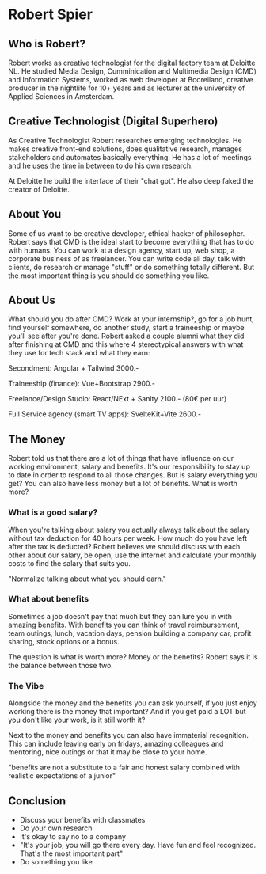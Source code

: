 # Robert Spier

## Who is Robert?

Robert works as creative technologist for the digital factory team at Deloitte NL. He studied Media Design, Cumminication and Multimedia Design (CMD) and Information Systems, worked as web developer at Booreiland, creative producer in the nightlife for 10+ years and as lecturer at the university of Applied Sciences in Amsterdam.

## Creative Technologist (Digital Superhero)

As Creative Technologist Robert researches emerging technologies. He makes creative front-end solutions, does qualitative research, manages stakeholders and automates basically everything. He has a lot of meetings and he uses the time in between to do his own research.

At Deloitte he build the interface of their "chat gpt". He also deep faked the creator of Deloitte.

## About You

Some of us want to be creative developer, ethical hacker of philosopher. Robert says that CMD is the ideal start to become everything that has to do with humans. You can work at a design agency, start up, web shop, a corporate business of as freelancer. You can write code all day, talk with clients, do research or manage "stuff" or do something totally different. But the most important thing is you should do something you like.

## About Us

What should you do after CMD? Work at your internship?, go for a job hunt, find yourself somewhere, do another study, start a traineeship or maybe you'll see after you're done. Robert asked a couple alumni what they did after finishing at CMD and this where 4 stereotypical answers with what they use for tech stack and what they earn:

 Secondment:
 Angular + Tailwind
 3000.-

 Traineeship (finance):
 Vue+Bootstrap
 2900.-

 Freelance/Design Studio:
 React/NExt + Sanity
 2100.- (80€ per uur)

 Full Service agency (smart TV apps):
 SvelteKit+Vite
 2600.-

## The Money

Robert told us that there are a lot of things that have influence on our working environment, salary and benefits. It's our responsibility to stay up to date in order to respond to all those changes. But is salary everything you get? You can also have less money but a lot of benefits. What is worth more?

### What is a good salary?

When you're talking about salary you actually always talk about the salary without tax deduction for 40 hours per week. How much do you have left after the tax is deducted? Robert believes we should discuss with each other about our salary, be open, use the internet and calculate your monthly costs to find the salary that suits you.

"Normalize talking about what you should earn."

### What about benefits

Sometimes a job doesn't pay that much but they can lure you in with amazing benefits. With benefits you can think of travel reimbursement, team outings, lunch, vacation days, pension building a company car, profit sharing, stock options or a bonus.

The question is what is worth more? Money or the benefits? Robert says it is the balance between those two.

### The Vibe

Alongside the money and the benefits you can ask yourself, if you just enjoy working there is the money that important? And if you get paid a LOT but you don't like your work, is it still worth it?

Next to the money and benefits you can also have immaterial recognition. This can include leaving early on fridays, amazing colleagues and mentoring, nice outings or that it may be close to your home.

"benefits are not a substitute to a fair and honest salary combined with realistic expectations of a junior"

## Conclusion

- Discuss your benefits with classmates
- Do your own research
- It's okay to say no to a company
- "It's your job, you will go there every day. Have fun and feel recognized. That's the most important part"
- Do something you like
